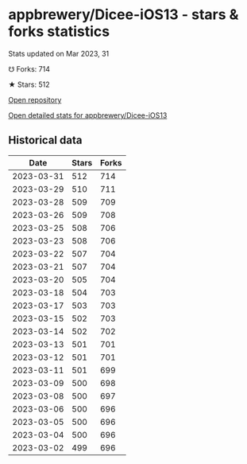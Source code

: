 # appbrewery/Dicee-iOS13 - stars & forks statistics

Stats updated on Mar 2023, 31

☋ Forks: 714

★ Stars: 512

[Open repository](https://github.com/appbrewery/Dicee-iOS13)

[Open detailed stats for appbrewery/Dicee-iOS13](https://reviewgithub.com/rep/appbrewery/Dicee-iOS13)

## Historical data
| Date | Stars | Forks |
|------|-------|-------|
| 2023-03-31 | 512 | 714 | 
| 2023-03-29 | 510 | 711 | 
| 2023-03-28 | 509 | 709 | 
| 2023-03-26 | 509 | 708 | 
| 2023-03-25 | 508 | 706 | 
| 2023-03-23 | 508 | 706 | 
| 2023-03-22 | 507 | 704 | 
| 2023-03-21 | 507 | 704 | 
| 2023-03-20 | 505 | 704 | 
| 2023-03-18 | 504 | 703 | 
| 2023-03-17 | 503 | 703 | 
| 2023-03-15 | 502 | 703 | 
| 2023-03-14 | 502 | 702 | 
| 2023-03-13 | 501 | 701 | 
| 2023-03-12 | 501 | 701 | 
| 2023-03-11 | 501 | 699 | 
| 2023-03-09 | 500 | 698 | 
| 2023-03-08 | 500 | 697 | 
| 2023-03-06 | 500 | 696 | 
| 2023-03-05 | 500 | 696 | 
| 2023-03-04 | 500 | 696 | 
| 2023-03-02 | 499 | 696 | 

